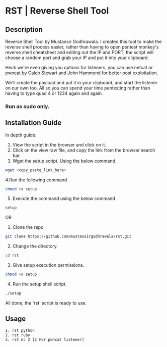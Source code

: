 # RST | Reverse Shell Tool 

## Description 

Reverse Shell Tool by Mustansir Godhrawala. I created this tool to make the reverse shell process easier, rather than having to open pentest monkey's reverse shell cheatsheet and editing out the IP and PORT, the script will choose a random port and grab your IP and put it into your clipboard. 

Heck we're even giving you options for listeners, you can use netcat or pwncat by Caleb Stewart and John Hammond for better post exploitation. 

We'll create the payload and put it in your clipboard, and start the listener on our own too. All so you can spend your time pentesting rather than having to type quad 4 or 1234 again and again. 

### **Run as sudo only.** 

## Installation Guide

In depth guide:
1. View the script in the browser and click on it. 
2. Click on the view raw file, and copy the link from the browser search bar. 
3. Wget the setup script. Using the below command. 
```bash
wget <copy_paste_link_here>
```
4.Run the following command
```bash
chmod +x setup
```

5. Execute the command using the below command
```bash 
setup
```

OR

1. Clone the repo.
```bash
git clone https://github.com/mustansirgodhrawala/rst.git
```
2. Change the directory.
```bash
cd rst 
```
3.  Give setup execution permissions.
```bash
chmod +x setup
```
4. Run the setup shell script. 
```bash
./setup
```

All done, the 'rst' script is ready to use. 
## Usage

```bash
1. rst python
2. rst ruby
3. rst nc 2 [2 For pwncat listener]
```